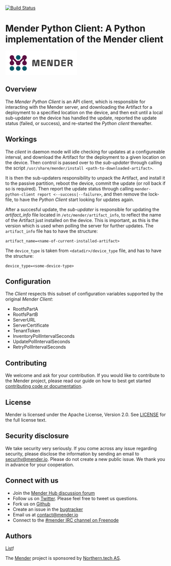 [![Build Status](https://gitlab.com/Northern.tech/Mender/mender-python-client/badges/master/pipeline.svg)](https://gitlab.com/Northern.tech/Mender/mender-python-client/pipelines)
<!-- [![Coverage Status](https://coveralls.io/repos/github/mendersoftware/mender-python-client/badge.svg?branch=master)](https://coveralls.io/github/mendersoftware/mender-python-client?branch=master) -->

Mender Python Client: A Python implementation of the Mender client
==============================================

![Mender logo](mender_logo.png)

## Overview

The _Mender Python Client_ is an API client, which is responsible for
interacting with the Mender server, and downloading the Artifact for a
deployment to a specified location on the device, and then exit until a local
sub-updater on the device has handled the update, reported the update status
(failed, or success), and re-started the _Python client_ thereafter.

## Workings

The _client_ in daemon mode will idle checking for updates at a configureable
interval, and download the Artifact for the deployment to a given location on
the device. Then control is passed over to the _sub-updater_ through calling the
script `/usr/share/mender/install <path-to-downloaded-artifact>`.

It is then the sub-updaters responsibility to unpack the Artifact, and install
it to the passive partition, reboot the device, commit the update (or roll back
if so is required). Then report the update status through calling
`mender-python-client report <--success|--failure>`, and then remove the
lock-file, to have the _Python Client_ start looking for updates again.

After a succesful update, the _sub-updater_ is responsible for updating the
_artifact_info_ file located in `/etc/mender/artifact_info`, to reflect the name
of the Artifact just installed on the device. This is important, as this is the
version which is used when polling the server for further updates. The
`artifact_info` file has to have the structure:

```
artifact_name=<name-of-current-installed-artifact>
```

The `device_type` is taken from `<datadir>/device_type` file, and has to have the structure:

```
device_type=<some-device-type>
```

## Configuration

The _Client_ respects this subset of configuration variables supported by the original _Mender Client_:

* RootfsPartA
* RootfsPartB
* ServerURL
* ServerCertificate
* TenantToken
* InventoryPollIntervalSeconds
* UpdatePollIntervalSeconds
* RetryPollIntervalSeconds

## Contributing

We welcome and ask for your contribution. If you would like to contribute to the
Mender project, please read our guide on how to best get started [contributing
code or
documentation](https://github.com/mendersoftware/mender/blob/master/CONTRIBUTING.md).

## License

Mender is licensed under the Apache License, Version 2.0. See
[LICENSE](https://github.com/mendersoftware/mender-python-client/blob/master/LICENSE) for
the full license text.

## Security disclosure

We take security very seriously. If you come across any issue regarding
security, please disclose the information by sending an email to
[security@mender.io](security@mender.io). Please do not create a new public
issue. We thank you in advance for your cooperation.

## Connect with us

* Join the [Mender Hub discussion forum](https://hub.mender.io)
* Follow us on [Twitter](https://twitter.com/mender_io). Please
  feel free to tweet us questions.
* Fork us on [Github](https://github.com/mendersoftware)
* Create an issue in the [bugtracker](https://tracker.mender.io/projects/MEN)
* Email us at [contact@mender.io](mailto:contact@mender.io)
* Connect to the [#mender IRC channel on Freenode](http://webchat.freenode.net/?channels=mender)


## Authors

[List](https://github.com/mendersoftware/mender-python-client/graphs/contributors)!

The [Mender](https://mender.io) project is sponsored by [Northern.tech
AS](https://northern.tech).
